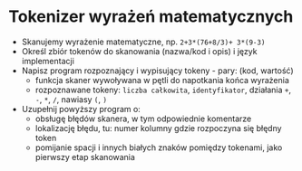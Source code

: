 # Tokenizer wyrażeń matematycznych

- Skanujemy wyrażenie matematyczne, np. `2+3*(76+8/3)+ 3*(9-3)`
- Określ zbiór tokenów do skanowania (nazwa/kod i opis) i język implementacji 
- Napisz program rozpoznający i wypisujący tokeny - pary: (kod, wartość)
  - funkcja skaner wywoływana w pętli do napotkania końca wyrażenia
  - rozpoznawane tokeny: `liczba całkowita`, `identyfikator`, działania `+`, `-`, `*`, `/`, nawiasy `(`, `)`
- Uzupełnij powyższy program o:
  - obsługę błędów skanera, w tym odpowiednie komentarze
  - lokalizację błędu, tu: numer kolumny gdzie rozpoczyna się błędny token
  - pomijanie spacji i innych białych znaków pomiędzy tokenami, jako pierwszy etap skanowania
